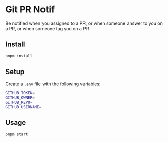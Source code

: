 # Git PR Notif

Be notified when you assigned to a PR, or when someone answer to you on a PR, or when someone tag you on a PR

## Install

```bash
pnpm install
```

## Setup

Create a `.env` file with the following variables:

```bash
GITHUB_TOKEN=
GITHUB_OWNER=
GITHUB_REPO=
GITHUB_USERNAME=
```

## Usage

```bash
pnpm start
```
